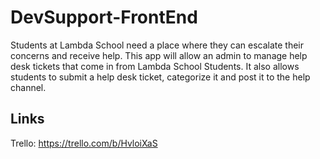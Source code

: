 # DevSupport-FrontEnd
Students at Lambda School need a place where they can escalate their concerns and receive help. This app will allow an admin to manage help desk tickets that come in from Lambda School Students. It also allows students to submit a help desk ticket, categorize it and post it to the help channel. 
## Links
Trello: https://trello.com/b/HvloiXaS
